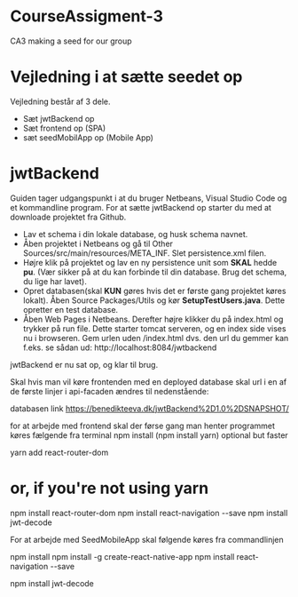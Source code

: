 # CourseAssigment-3
CA3 making a seed for our group

# Vejledning i at sætte seedet op
Vejledning består af 3 dele.
* Sæt jwtBackend op 
* Sæt frontend op (SPA)
* sæt seedMobilApp op (Mobile App)

# jwtBackend
Guiden tager udgangspunkt i at du bruger Netbeans, Visual Studio Code og et kommandline program. For at sætte jwtBackend op starter du med at downloade projektet fra Github. 

* Lav et schema i din lokale database, og husk schema navnet.
* Åben projektet i Netbeans og gå til Other Sources/src/main/resources/META_INF. Slet persistence.xml filen.
* Højre klik på projektet og lav en ny persistence unit som **SKAL** hedde **pu**. (Vær sikker på at du kan forbinde til din database. Brug det schema, du lige har lavet).
* Opret databasen(skal **KUN** gøres hvis det er første gang projektet køres lokalt). Åben Source Packages/Utils og kør **SetupTestUsers.java**. Dette opretter en test database.
* Åben Web Pages i Netbeans. Derefter højre klikker du på index.html og trykker på run file. Dette starter tomcat serveren, og en index side vises nu i browseren. Gem urlen uden /index.html dvs. den url du gemmer kan f.eks. se sådan ud: http://localhost:8084/jwtbackend 

jwtBackend er nu sat op, og klar til brug.



Skal hvis man vil køre frontenden med en deployed database skal url i en af de første linjer i api-facaden ændres til nedenstående:

databasen link https://benedikteeva.dk/jwtBackend%2D1.0%2DSNAPSHOT/



for at arbejde med frontend skal der førse gang man henter programmet køres fælgende fra terminal
npm install
(npm install yarn) optional but faster

yarn add react-router-dom
# or, if you're not using yarn
npm install react-router-dom
 npm install react-navigation --save
 npm install jwt-decode
 
 
For at arbejde med SeedMobileApp skal følgende køres fra commandlinjen


npm install
  npm install -g create-react-native-app
  npm install react-navigation --save

  npm install jwt-decode
  
